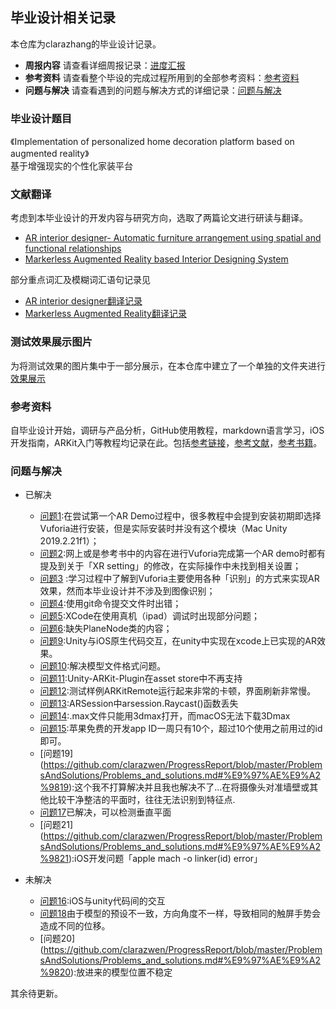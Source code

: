 ## 毕业设计相关记录
本仓库为clarazhang的毕业设计记录。  
- **周报内容**  请查看详细周报记录：[进度汇报](https://github.com/clarazwen/ProgressReport/blob/master/Weekly.md)  
- **参考资料**  请查看整个毕设的完成过程所用到的全部参考资料：[参考资料](https://github.com/clarazwen/ProgressReport/blob/master/References/References.md)  
- **问题与解决** 请查看遇到的问题与解决方式的详细记录：[问题与解决](https://github.com/clarazwen/ProgressReport/blob/master/ProblemsAndSolutions/Problems_and_solutions.md)
### 毕业设计题目
《Implementation of personalized home decoration platform based on augmented reality》  
基于增强现实的个性化家装平台  
### 文献翻译  
考虑到本毕业设计的开发内容与研究方向，选取了两篇论文进行研读与翻译。  
- [AR interior designer- Automatic furniture arrangement using spatial and functional relationships](https://ieeexplore.ieee.org/abstract/document/7136652/)  
- [Markerless Augmented Reality based Interior Designing System](https://ieeexplore.ieee.org/abstract/document/8537349/)  

部分重点词汇及模糊词汇语句记录见  
- [AR interior designer翻译记录](https://github.com/clarazwen/ProgressReport/blob/master/LiteratureTranslation/Translation_ARInteriorDesigner_ReferenceWords.md)
- [Markerless Augmented Reality翻译记录](https://github.com/clarazwen/ProgressReport/blob/master/LiteratureTranslation/Translation_Markerless_ReferenceWords.md)
### 测试效果展示图片  
为将测试效果的图片集中于一部分展示，在本仓库中建立了一个单独的文件夹进行[效果展示](https://github.com/clarazwen/ProgressReport/tree/master/Pictures/TestPictures_Tutorial)  

### 参考资料  
自毕业设计开始，调研与产品分析，GitHub使用教程，markdown语言学习，iOS开发指南，ARKit入门等教程均记录在此。包括[参考链接](https://github.com/clarazwen/ProgressReport/blob/master/References/References.md#%E5%8F%82%E8%80%83%E9%93%BE%E6%8E%A5%E9%83%A8%E5%88%86)，[参考文献](https://github.com/clarazwen/ProgressReport/blob/master/References/References.md#%E5%8F%82%E8%80%83%E6%96%87%E7%8C%AE)，[参考书籍](https://github.com/clarazwen/ProgressReport/blob/master/References/References.md#%E5%8F%82%E8%80%83%E6%96%87%E7%8C%AE)。

### 问题与解决  
- 已解决  
  - [问题1](https://github.com/clarazwen/ProgressReport/blob/master/ProblemsAndSolutions/Problems_and_solutions.md#%E9%97%AE%E9%A2%981):在尝试第一个AR Demo过程中，很多教程中会提到安装初期即选择Vuforia进行安装，但是实际安装时并没有这个模块（Mac Unity 2019.2.21f1）；    
  - [问题2](https://github.com/clarazwen/ProgressReport/blob/master/ProblemsAndSolutions/Problems_and_solutions.md#%E9%97%AE%E9%A2%982):网上或是参考书中的内容在进行Vuforia完成第一个AR demo时都有提及到关于「XR setting」的修改，在实际操作中未找到相关设置；   
  - [问题3](https://github.com/clarazwen/ProgressReport/blob/master/ProblemsAndSolutions/Problems_and_solutions.md#%E9%97%AE%E9%A2%983)  :学习过程中了解到Vuforia主要使用各种「识别」的方式来实现AR效果，然而本毕业设计并不涉及到图像识别；   
  - [问题4](https://github.com/clarazwen/ProgressReport/blob/master/ProblemsAndSolutions/Problems_and_solutions.md#%E9%97%AE%E9%A2%984):使用git命令提交文件时出错； 
  - [问题5](https://github.com/clarazwen/ProgressReport/blob/master/ProblemsAndSolutions/Problems_and_solutions.md#%E9%97%AE%E9%A2%985):XCode在使用真机（ipad）调试时出现部分问题；
  - [问题6](https://github.com/clarazwen/ProgressReport/blob/master/ProblemsAndSolutions/Problems_and_solutions.md#%E9%97%AE%E9%A2%986):缺失PlaneNode类的内容；  
  - [问题9](https://github.com/clarazwen/ProgressReport/blob/master/ProblemsAndSolutions/Problems_and_solutions.md#%E9%97%AE%E9%A2%989):Unity与iOS原生代码交互，在unity中实现在xcode上已实现的AR效果。
  - [问题10](https://github.com/clarazwen/ProgressReport/blob/master/ProblemsAndSolutions/Problems_and_solutions.md#%E9%97%AE%E9%A2%9810):解决模型文件格式问题。
  - [问题11](https://github.com/clarazwen/ProgressReport/blob/master/ProblemsAndSolutions/Problems_and_solutions.md#%E9%97%AE%E9%A2%9811):Unity-ARKit-Plugin在asset store中不再支持  
  - [问题12](https://github.com/clarazwen/ProgressReport/blob/master/ProblemsAndSolutions/Problems_and_solutions.md#%E9%97%AE%E9%A2%9812):测试样例ARKitRemote运行起来非常的卡顿，界面刷新非常慢。  
  - [问题13](https://github.com/clarazwen/ProgressReport/blob/master/ProblemsAndSolutions/Problems_and_solutions.md#%E9%97%AE%E9%A2%9813):ARSession中arsession.Raycast()函数丢失   
  - [问题14](https://github.com/clarazwen/ProgressReport/blob/master/ProblemsAndSolutions/Problems_and_solutions.md#%E9%97%AE%E9%A2%9814):.max文件只能用3dmax打开，而macOS无法下载3Dmax   
  - [问题15](https://github.com/clarazwen/ProgressReport/blob/master/ProblemsAndSolutions/Problems_and_solutions.md#%E9%97%AE%E9%A2%9815):苹果免费的开发app ID一周只有10个，超过10个使用之前用过的id即可。   
  - [问题19]
(https://github.com/clarazwen/ProgressReport/blob/master/ProblemsAndSolutions/Problems_and_solutions.md#%E9%97%AE%E9%A2%9819):这个我不打算解决并且我也解决不了...在将摄像头对准墙壁或其他比较干净整洁的平面时，往往无法识别到特征点.
  - [问题17](https://github.com/clarazwen/ProgressReport/blob/master/ProblemsAndSolutions/Problems_and_solutions.md#%E9%97%AE%E9%A2%9817)已解决，可以检测垂直平面    
  - [问题21]   
(https://github.com/clarazwen/ProgressReport/blob/master/ProblemsAndSolutions/Problems_and_solutions.md#%E9%97%AE%E9%A2%9821):iOS开发问题「apple mach -o linker(id) error」


- 未解决  
  - [问题16](https://github.com/clarazwen/ProgressReport/blob/master/ProblemsAndSolutions/Problems_and_solutions.md#%E9%97%AE%E9%A2%9816):iOS与unity代码间的交互   
  - [问题18](https://github.com/clarazwen/ProgressReport/blob/master/ProblemsAndSolutions/Problems_and_solutions.md#%E9%97%AE%E9%A2%9818)由于模型的预设不一致，方向角度不一样，导致相同的触屏手势会造成不同的位移。  
  - [问题20]
(https://github.com/clarazwen/ProgressReport/blob/master/ProblemsAndSolutions/Problems_and_solutions.md#%E9%97%AE%E9%A2%9820):放进来的模型位置不稳定  



其余待更新。  
